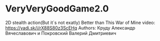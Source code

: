 # VeryVeryGoodGame2.0
2D stealth action(But it`s not exatly)
Better than This War of Mine
video: https://yadi.sk/i/rX88S80z3ScEHq
Authors: Круду Александр Вячеславович и Покровский Валерий Дмитриевич
